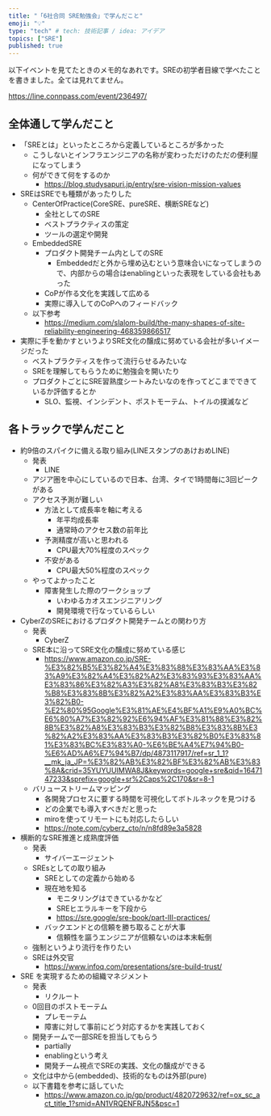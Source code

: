 ```yaml
---
title: "「6社合同 SRE勉強会」で学んだこと"
emoji: "💡"
type: "tech" # tech: 技術記事 / idea: アイデア
topics: ["SRE"]
published: true
---
```


以下イベントを見てたときのメモ的なあれです。SREの初学者目線で学べたことを書きました。全ては見れてません。

https://line.connpass.com/event/236497/

## 全体通して学んだこと

- 「SREとは」といったところから定義しているところが多かった
  - こうしないとインフラエンジニアの名称が変わっただけのただの便利屋になってしまう
  - 何ができて何をするのか
    - https://blog.studysapuri.jp/entry/sre-vision-mission-values
- SREはSREでも種類があったりした
  - CenterOfPractice(CoreSRE、pureSRE、横断SREなど)
    - 全社としてのSRE
    - ベストプラクティスの策定
    - ツールの選定や開発
  - EmbeddedSRE
    - プロダクト開発チーム内としてのSRE
      - Embeddedだと外から埋め込むという意味合いになってしまうので、内部からの場合はenablingといった表現をしている会社もあった
    - CoPが作る文化を実践して広める
    - 実際に導入してのCoPへのフィードバック
  - 以下参考
    - https://medium.com/slalom-build/the-many-shapes-of-site-reliability-engineering-468359866517
- 実際に手を動かすというよりSRE文化の醸成に努めている会社が多いイメージだった
  - ベストプラクティスを作って流行らせるみたいな
  - SREを理解してもらうために勉強会を開いたり
  - プロダクトごとにSRE習熟度シートみたいなのを作ってどこまでできているか評価するとか
    - SLO、監視、インシデント、ポストモーテム、トイルの撲滅など

## 各トラックで学んだこと

-  約9倍のスパイクに備える取り組み(LINEスタンプのあけおめLINE)
   -  発表
      -  LINE
   -  アジア圏を中心にしているので日本、台湾、タイで1時間毎に3回ピークがある
   -  アクセス予測が難しい
      -  方法として成長率を軸に考える
         -  年平均成長率
         -  通常時のアクセス数の前年比
      -  予測精度が高いと思われる
         -  CPU最大70%程度のスペック
      -  不安がある
         -  CPU最大50%程度のスペック
   -  やってよかったこと
      -  障害発生した際のワークショップ
         -  いわゆるカオスエンジニアリング
         -  開発環境で行なっているらしい
-  CyberZのSREにおけるプロダクト開発チームとの関わり方
   -  発表
      -  CyberZ
   -  SRE本に沿ってSRE文化の醸成に努めている感じ
      -  https://www.amazon.co.jp/SRE-%E3%82%B5%E3%82%A4%E3%83%88%E3%83%AA%E3%83%A9%E3%82%A4%E3%82%A2%E3%83%93%E3%83%AA%E3%83%86%E3%82%A3%E3%82%A8%E3%83%B3%E3%82%B8%E3%83%8B%E3%82%A2%E3%83%AA%E3%83%B3%E3%82%B0-%E2%80%95Google%E3%81%AE%E4%BF%A1%E9%A0%BC%E6%80%A7%E3%82%92%E6%94%AF%E3%81%88%E3%82%8B%E3%82%A8%E3%83%B3%E3%82%B8%E3%83%8B%E3%82%A2%E3%83%AA%E3%83%B3%E3%82%B0%E3%83%81%E3%83%BC%E3%83%A0-%E6%BE%A4%E7%94%B0-%E6%AD%A6%E7%94%B7/dp/4873117917/ref=sr_1_1?__mk_ja_JP=%E3%82%AB%E3%82%BF%E3%82%AB%E3%83%8A&crid=35YUYUUIMWA8J&keywords=google+sre&qid=1647147233&sprefix=google+sr%2Caps%2C170&sr=8-1
   -  バリューストリームマッピング
      -  各開発プロセスに要する時間を可視化してボトルネックを見つける
      -  どの企業でも導入すべきだと思った
      -  miroを使ってリモートにも対応したらしい
      -  https://note.com/cyberz_cto/n/n8fd89e3a5828
-  横断的なSRE推進と成熟度評価
   -  発表
      -  サイバーエージェント
   -  SREsとしての取り組み
      -  SREとしての定義から始める
      -  現在地を知る
         -  モニタリングはできているかなど
         -  SREヒエラルキーを下段から
         -  https://sre.google/sre-book/part-III-practices/
      -  バックエンドとの信頼を勝ち取ることが大事
         -  信頼性を謳うエンジニアが信頼ないのは本末転倒
   -  強制というより流行を作りたい
   -  SREは外交官
      -  https://www.infoq.com/presentations/sre-build-trust/
-  SRE を実現するための組織マネジメント
   -  発表
      -  リクルート
   -  0回目のポストモーテム
      -  プレモーテム
      -  障害に対して事前にどう対応するかを実践しておく
   -  開発チームで一部SREを担当してもらう
      -  partially
      -  enablingという考え
      -  開発チーム視点でSREの実践、文化の醸成ができる
   -  文化は中から(embedded)、技術的なものは外部(pure)
   -  以下書籍を参考に話していた
      -  https://www.amazon.co.jp/gp/product/4820729632/ref=ox_sc_act_title_1?smid=AN1VRQENFRJN5&psc=1
